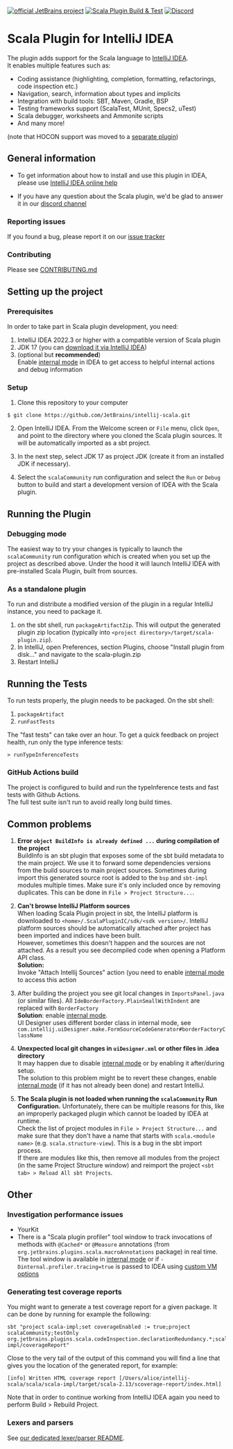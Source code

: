 [![official JetBrains project](http://jb.gg/badges/official.svg)](https://confluence.jetbrains.com/display/ALL/JetBrains+on+GitHub)
[![Scala Plugin Build & Test](https://github.com/JetBrains/intellij-scala/actions/workflows/build.yml/badge.svg)](https://github.com/JetBrains/intellij-scala/actions/workflows/build.yml)
[![Discord](https://badgen.net/badge/icon/discord?icon=discord&label)](https://discord.gg/aUKpZzeHCK)

# Scala Plugin for IntelliJ IDEA

The plugin adds support for the Scala language to [IntelliJ IDEA](https://www.jetbrains.com/idea/). \
It enables multiple features such as:
 - Coding assistance (highlighting, completion, formatting, refactorings, code inspection etc.)
 - Navigation, search, information about types and implicits
 - Integration with build tools: SBT, Maven, Gradle, BSP
 - Testing frameworks support (ScalaTest, MUnit, Specs2, uTest)
 - Scala debugger, worksheets and Ammonite scripts 
 - And many more!

(note that HOCON support was moved to a [separate plugin](https://plugins.jetbrains.com/plugin/10481-hocon))

## General information

- To get information about how to install and use this plugin in IDEA, please
  use [IntelliJ IDEA online help](https://www.jetbrains.com/idea/help/scala.html)

- If you have any question about the Scala plugin, we'd be glad to answer it in our 
[discord channel](https://discord.gg/aUKpZzeHCK)

### Reporting issues
If you found a bug, please report it on our [issue tracker](https://youtrack.jetbrains.com/issues/SCL#newissue)

### Contributing
Please see [CONTRIBUTING.md](CONTRIBUTING.md)

## Setting up the project

### Prerequisites
In order to take part in Scala plugin development, you need:

1. IntelliJ IDEA 2022.3 or higher with a compatible version of Scala plugin
2. JDK 17 (you can [download it via IntelliJ IDEA](https://www.jetbrains.com/help/idea/sdk.html#define-sdk))
3. (optional but **recommended**) \
   Enable [internal mode](https://plugins.jetbrains.com/docs/intellij/enabling-internal.html) in IDEA to get access to helpful internal actions and debug information

### Setup

1. Clone this repository to your computer

  ```
  $ git clone https://github.com/JetBrains/intellij-scala.git
  ```

2. Open IntelliJ IDEA. From the Welcome screen or `File` menu, click `Open`, and point to
the directory where you cloned the Scala plugin sources. It will be automatically imported as a sbt project.

3. In the next step, select JDK 17 as project JDK (create it from an installed JDK if necessary).

4. Select the `scalaCommunity` run configuration and select the `Run` or `Debug` button to build and start a
development version of IDEA with the Scala plugin.

## Running the Plugin

### Debugging mode

The easiest way to try your changes is typically to launch the `scalaCommunity` run configuration which is created
when you set up the project as described above.
Under the hood it will launch IntelliJ IDEA with pre-installed Scala Plugin, built from sources.

### As a standalone plugin

To run and distribute a modified version of the plugin in a regular IntelliJ instance, you need to package it.

1. on the sbt shell, run `packageArtifactZip`. This will output the generated plugin zip location
   (typically into `<project directory>/target/scala-plugin.zip`).
2. In IntelliJ, open Preferences, section Plugins, choose "Install plugin from disk..." and navigate to the scala-plugin.zip
3. Restart IntelliJ

## Running the Tests

To run tests properly, the plugin needs to be packaged.
On the sbt shell:

1. `packageArtifact`
2. `runFastTests`

The "fast tests" can take over an hour. To get a quick feedback on project health, run only the type inference tests:

    > runTypeInferenceTests

### GitHub Actions build

The project is configured to build and run the typeInference tests and fast tests with Github Actions. \
The full test suite isn't run to avoid really long build times.

## Common problems
1. **Error `object BuildInfo is already defined ...` during compilation of the project** \
   BuildInfo is an sbt plugin that exposes some of the sbt build metadata to the main project. We use it to forward some dependencies versions from the build sources to main project sources. Sometimes during import this generated source root is added to the `bsp` and `sbt-impl` modules multiple times. Make sure it's only included once by removing duplicates. This can be done in `File > Project Structure...`.

2. **Can't browse IntelliJ Platform sources** \
   When loading Scala Plugin project in sbt, the IntelliJ platform is downloaded to `<home>/.ScalaPluginIC/sdk/<sdk version>/`.
   IntelliJ platform sources should be automatically attached after project has been imported and indices have been built. \
   However, sometimes this doesn't happen and the sources are not attached. As a result you see decompiled code when opening a Platform API class. \
   **Solution:** \
   Invoke "Attach Intellij Sources" action (you need to enable [internal mode](https://plugins.jetbrains.com/docs/intellij/enabling-internal.html) to access this action
3. After building the project you see git local changes in `ImportsPanel.java` (or similar files). All `IdeBorderFactory.PlainSmallWithIndent` are replaced with `BorderFactory` \
**Solution**: enable [internal mode](https://plugins.jetbrains.com/docs/intellij/enabling-internal.html). \
UI Designer uses different border class in internal mode, see `com.intellij.uiDesigner.make.FormSourceCodeGenerator#borderFactoryClassName`
4. **Unexpected local git changes in `uiDesigner.xml` or other files in .idea directory** \
      It may happen due to disable [internal mode](https://plugins.jetbrains.com/docs/intellij/enabling-internal.html) or by enabling it after/during setup. \
      The solution to this problem might be to revert these changes, enable [internal mode](https://plugins.jetbrains.com/docs/intellij/enabling-internal.html) (if it has not already been done) and restart IntelliJ.
5. **The Scala plugin is not loaded when running the `scalaCommunity` Run Configuration.** Unfortunately, there can be multiple reasons for this, like an improperly packaged plugin which cannot be loaded by IDEA at runtime. \
   Check the list of project modules in `File > Project Structure...` and make sure that they don't have a name that starts with `scala.<module name>` (e.g. `scala.structure-view`). This is a bug in the sbt import process. \
   If there are modules like this, then remove all modules from the project (in the same Project Structure window) and reimport the project `<sbt tab> > Reload All sbt Projects`.

## Other
### Investigation performance issues
- YourKit
- There is a "Scala plugin profiler" tool window to track invocations of methods with `@Cached*` or `@Measure` annotations (from `org.jetbrains.plugins.scala.macroAnnotations` package) in real time. The tool window is available in [internal mode](https://plugins.jetbrains.com/docs/intellij/enabling-internal.html) or if `-Dinternal.profiler.tracing=true` is passed to IDEA using [custom VM options](https://www.jetbrains.com/help/idea/tuning-the-ide.html#procedure-jvm-options)


### Generating test coverage reports

You might want to generate a test coverage report for a given package. It can be done by running for example the following:
```
sbt "project scala-impl;set coverageEnabled := true;project scalaCommunity;testOnly org.jetbrains.plugins.scala.codeInspection.declarationRedundancy.*;scala-impl/coverageReport"
```
Close to the very tail of the output of this command you will find a line that gives you the location of the generated report, for example:
```
[info] Written HTML coverage report [/Users/alice/intellij-scala/scala/scala-impl/target/scala-2.13/scoverage-report/index.html]
```
Note that in order to continue working from IntelliJ IDEA again you need to perform Build > Rebuild Project.

### Lexers and parsers

See [our dedicated lexer/parser README](./scala/scala-impl/src/org/jetbrains/plugins/scala/lang/README.md).
